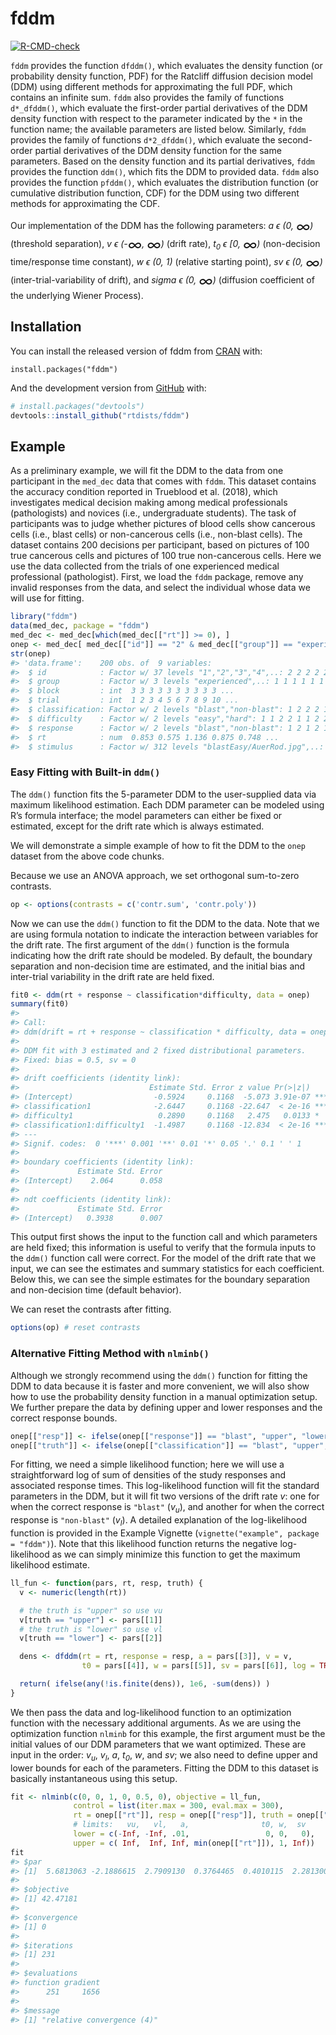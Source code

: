 
<!-- README.md is generated from README.Rmd. Please edit that file -->

# fddm

<!-- badges: start -->

[![R-CMD-check](https://github.com/rtdists/fddm/actions/workflows/R-CMD-check.yaml/badge.svg)](https://github.com/rtdists/fddm/actions/workflows/R-CMD-check.yaml)
<!-- badges: end -->

`fddm` provides the function `dfddm()`, which evaluates the density
function (or probability density function, PDF) for the Ratcliff
diffusion decision model (DDM) using different methods for approximating
the full PDF, which contains an infinite sum. `fddm` also provides the
family of functions `d*_dfddm()`, which evaluate the first-order partial
derivatives of the DDM density function with respect to the parameter
indicated by the `*` in the function name; the available parameters are
listed below. Similarly, `fddm` provides the family of functions
`d*2_dfddm()`, which evaluate the second-order partial derivatives of
the DDM density function for the same parameters. Based on the density
function and its partial derivatives, `fddm` provides the function
`ddm()`, which fits the DDM to provided data. `fddm` also provides the
function `pfddm()`, which evaluates the distribution function (or
cumulative distribution function, CDF) for the DDM using two different
methods for approximating the CDF.

Our implementation of the DDM has the following parameters: *a ϵ (0,
<font style="vertical-align: middle;" size="5em">∞</font>)* (threshold
separation), *v ϵ
(-<font style="vertical-align: middle;" size="5em">∞</font>,
<font style="vertical-align: middle;" size="5em">∞</font>)* (drift
rate), *t<sub>0</sub> ϵ \[0,
<font style="vertical-align: middle;" size="5em">∞</font>)*
(non-decision time/response time constant), *w ϵ (0, 1)* (relative
starting point), *sv ϵ (0,
<font style="vertical-align: middle;" size="5em">∞</font>)*
(inter-trial-variability of drift), and *sigma ϵ (0,
<font style="vertical-align: middle;" size="5em">∞</font>)* (diffusion
coefficient of the underlying Wiener Process).

## Installation

You can install the released version of fddm from
[CRAN](https://CRAN.R-project.org) with:

    install.packages("fddm")

And the development version from [GitHub](https://github.com/) with:

``` r
# install.packages("devtools")
devtools::install_github("rtdists/fddm")
```

## Example

As a preliminary example, we will fit the DDM to the data from one
participant in the `med_dec` data that comes with `fddm`. This dataset
contains the accuracy condition reported in Trueblood et al. (2018),
which investigates medical decision making among medical professionals
(pathologists) and novices (i.e., undergraduate students). The task of
participants was to judge whether pictures of blood cells show cancerous
cells (i.e., blast cells) or non-cancerous cells (i.e., non-blast
cells). The dataset contains 200 decisions per participant, based on
pictures of 100 true cancerous cells and pictures of 100 true
non-cancerous cells. Here we use the data collected from the trials of
one experienced medical professional (pathologist). First, we load the
`fddm` package, remove any invalid responses from the data, and select
the individual whose data we will use for fitting.

``` r
library("fddm")
data(med_dec, package = "fddm")
med_dec <- med_dec[which(med_dec[["rt"]] >= 0), ]
onep <- med_dec[ med_dec[["id"]] == "2" & med_dec[["group"]] == "experienced", ]
str(onep)
#> 'data.frame':    200 obs. of  9 variables:
#>  $ id            : Factor w/ 37 levels "1","2","3","4",..: 2 2 2 2 2 2 2 2 2 2 ...
#>  $ group         : Factor w/ 3 levels "experienced",..: 1 1 1 1 1 1 1 1 1 1 ...
#>  $ block         : int  3 3 3 3 3 3 3 3 3 3 ...
#>  $ trial         : int  1 2 3 4 5 6 7 8 9 10 ...
#>  $ classification: Factor w/ 2 levels "blast","non-blast": 1 2 2 2 1 1 1 1 2 1 ...
#>  $ difficulty    : Factor w/ 2 levels "easy","hard": 1 1 2 2 1 1 2 2 1 2 ...
#>  $ response      : Factor w/ 2 levels "blast","non-blast": 1 2 1 2 1 1 1 1 2 1 ...
#>  $ rt            : num  0.853 0.575 1.136 0.875 0.748 ...
#>  $ stimulus      : Factor w/ 312 levels "blastEasy/AuerRod.jpg",..: 7 167 246 273 46 31 132 98 217 85 ...
```

### Easy Fitting with Built-in `ddm()`

The `ddm()` function fits the 5-parameter DDM to the user-supplied data
via maximum likelihood estimation. Each DDM parameter can be modeled
using R’s formula interface; the model parameters can either be fixed or
estimated, except for the drift rate which is always estimated.

We will demonstrate a simple example of how to fit the DDM to the `onep`
dataset from the above code chunks.

Because we use an ANOVA approach, we set orthogonal sum-to-zero
contrasts.

``` r
op <- options(contrasts = c('contr.sum', 'contr.poly'))
```

Now we can use the `ddm()` function to fit the DDM to the data. Note
that we are using formula notation to indicate the interaction between
variables for the drift rate. The first argument of the `ddm()` function
is the formula indicating how the drift rate should be modeled. By
default, the boundary separation and non-decision time are estimated,
and the initial bias and inter-trial variability in the drift rate are
held fixed.

``` r
fit0 <- ddm(rt + response ~ classification*difficulty, data = onep)
summary(fit0)
#> 
#> Call:
#> ddm(drift = rt + response ~ classification * difficulty, data = onep)
#> 
#> DDM fit with 3 estimated and 2 fixed distributional parameters.
#> Fixed: bias = 0.5, sv = 0 
#> 
#> drift coefficients (identity link):
#>                             Estimate Std. Error z value Pr(>|z|)    
#> (Intercept)                  -0.5924     0.1168  -5.073 3.91e-07 ***
#> classification1              -2.6447     0.1168 -22.647  < 2e-16 ***
#> difficulty1                   0.2890     0.1168   2.475   0.0133 *  
#> classification1:difficulty1  -1.4987     0.1168 -12.834  < 2e-16 ***
#> ---
#> Signif. codes:  0 '***' 0.001 '**' 0.01 '*' 0.05 '.' 0.1 ' ' 1
#> 
#> boundary coefficients (identity link):
#>             Estimate Std. Error
#> (Intercept)    2.064      0.058
#> 
#> ndt coefficients (identity link):
#>             Estimate Std. Error
#> (Intercept)   0.3938      0.007
```

This output first shows the input to the function call and which
parameters are held fixed; this information is useful to verify that the
formula inputs to the `ddm()` function call were correct. For the model
of the drift rate that we input, we can see the estimates and summary
statistics for each coefficient. Below this, we can see the simple
estimates for the boundary separation and non-decision time (default
behavior).

We can reset the contrasts after fitting.

``` r
options(op) # reset contrasts
```

### Alternative Fitting Method with `nlminb()`

Although we strongly recommend using the `ddm()` function for fitting
the DDM to data because it is faster and more convenient, we will also
show how to use the probability density function in a manual
optimization setup. We further prepare the data by defining upper and
lower responses and the correct response bounds.

``` r
onep[["resp"]] <- ifelse(onep[["response"]] == "blast", "upper", "lower")
onep[["truth"]] <- ifelse(onep[["classification"]] == "blast", "upper", "lower")
```

For fitting, we need a simple likelihood function; here we will use a
straightforward log of sum of densities of the study responses and
associated response times. This log-likelihood function will fit the
standard parameters in the DDM, but it will fit two versions of the
drift rate *v*: one for when the correct response is `"blast"`
(*v<sub>u</sub>*), and another for when the correct response is
`"non-blast"` (*v<sub>l</sub>*). A detailed explanation of the
log-likelihood function is provided in the Example Vignette
(`vignette("example", package = "fddm")`). Note that this likelihood
function returns the negative log-likelihood as we can simply minimize
this function to get the maximum likelihood estimate.

``` r
ll_fun <- function(pars, rt, resp, truth) {
  v <- numeric(length(rt))

  # the truth is "upper" so use vu
  v[truth == "upper"] <- pars[[1]]
  # the truth is "lower" so use vl
  v[truth == "lower"] <- pars[[2]]

  dens <- dfddm(rt = rt, response = resp, a = pars[[3]], v = v,
                t0 = pars[[4]], w = pars[[5]], sv = pars[[6]], log = TRUE)

  return( ifelse(any(!is.finite(dens)), 1e6, -sum(dens)) )
}
```

We then pass the data and log-likelihood function to an optimization
function with the necessary additional arguments. As we are using the
optimization function `nlminb` for this example, the first argument must
be the initial values of our DDM parameters that we want optimized.
These are input in the order: *v<sub>u</sub>*, *v<sub>l</sub>*, *a*,
*t<sub>0</sub>*, *w*, and *sv*; we also need to define upper and lower
bounds for each of the parameters. Fitting the DDM to this dataset is
basically instantaneous using this setup.

``` r
fit <- nlminb(c(0, 0, 1, 0, 0.5, 0), objective = ll_fun,
              control = list(iter.max = 300, eval.max = 300),
              rt = onep[["rt"]], resp = onep[["resp"]], truth = onep[["truth"]],
              # limits:   vu,   vl,   a,                t0, w,  sv
              lower = c(-Inf, -Inf, .01,                 0, 0,   0),
              upper = c( Inf,  Inf, Inf, min(onep[["rt"]]), 1, Inf))
fit
#> $par
#> [1]  5.6813063 -2.1886615  2.7909130  0.3764465  0.4010115  2.2813001
#> 
#> $objective
#> [1] 42.47181
#> 
#> $convergence
#> [1] 0
#> 
#> $iterations
#> [1] 231
#> 
#> $evaluations
#> function gradient 
#>      251     1656 
#> 
#> $message
#> [1] "relative convergence (4)"
```
